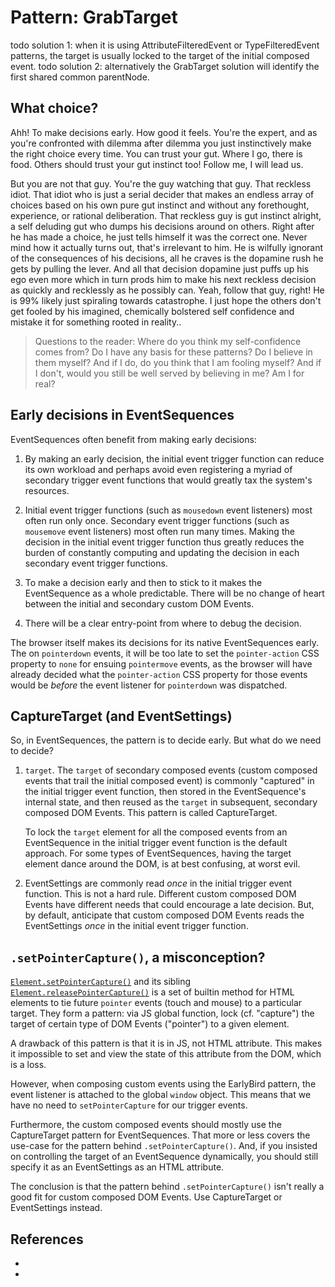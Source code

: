 # Pattern: GrabTarget

todo solution 1: when it is using AttributeFilteredEvent or TypeFilteredEvent patterns, the target is usually
     locked to the target of the initial composed event.
todo solution 2: alternatively the GrabTarget solution will identify the first shared common parentNode.


## What choice?

Ahh! To make decisions early. How good it feels. You're the expert, and as you're
confronted with dilemma after dilemma you just instinctively make the right choice every time.
You can trust your gut. Where I go, there is food. Others should trust your gut instinct too! Follow me, 
I will lead us.

But you are not that guy. You're the guy watching that guy. That reckless idiot. That idiot 
who is just a serial decider that makes an endless array of choices based on his own pure gut instinct 
and without any forethought, experience, or rational deliberation. That reckless guy is gut instinct 
alright, a self deluding gut who dumps his decisions around on others. Right after he has made a choice, 
he just tells himself it was the correct one. Never mind how it actually turns out, that's irrelevant to him.
He is wilfully ignorant of the consequences of his decisions, all he craves is the dopamine rush he gets 
by pulling the lever. And all that decision dopamine just puffs up his ego even more which in turn prods 
him to make his next reckless decision as quickly and recklessly as he possibly can. Yeah, follow that guy, 
right! He is 99% likely just spiraling towards catastrophe. I just hope the others don't get fooled by
his imagined, chemically bolstered self confidence and mistake it for something rooted in reality..

> Questions to the reader: Where do you think my self-confidence comes from?
> Do I have any basis for these patterns? Do I believe in them myself? And if I do, do you 
> think that I am fooling myself? And if I don't, would you still be well served by believing in me?
> Am I for real?
                                                                  
## Early decisions in EventSequences

EventSequences often benefit from making early decisions:        

1. By making an early decision, the initial event trigger function can reduce its own workload and 
   perhaps avoid even registering a myriad of secondary trigger event functions that would greatly
   tax the system's resources.
    
2. Initial event trigger functions (such as `mousedown` event listeners) most often run only once.
   Secondary event trigger functions (such as `mousemove` event listeners) most often run many times.
   Making the decision in the initial event trigger function thus greatly reduces the burden of constantly
   computing and updating the decision in each secondary event trigger functions.
   
3. To make a decision early and then to stick to it makes the EventSequence as a whole predictable. 
   There will be no change of heart between the initial and secondary custom DOM Events.
   
4. There will be a clear entry-point from where to debug the decision.

The browser itself makes its decisions for its native EventSequences early.
The on `pointerdown` events, it will be too late to set the `pointer-action` CSS property to `none` for
ensuing `pointermove` events, as the browser will have already decided what the `pointer-action` CSS property
for those events would be *before* the event listener for `pointerdown` was dispatched.

## CaptureTarget (and EventSettings)

So, in EventSequences, the pattern is to decide early. But what do we need to decide?
 
1. `target`. The `target` of secondary composed events (custom composed events that trail the initial 
   composed event) is commonly "captured" in the initial trigger event function, then stored in the 
   EventSequence's internal state, and then reused as the `target` in subsequent, secondary composed DOM 
   Events. This pattern is called CaptureTarget.
   
   To lock the `target` element for all the composed events from an EventSequence in the initial
   trigger event function is the default approach. 
   For some types of EventSequences, having the target element dance around the DOM, is 
   at best confusing, at worst evil.

2. EventSettings are commonly read *once* in the initial trigger event function. This is not a hard rule. 
   Different custom composed DOM Events have different needs that could encourage a late decision.
   But, by default, anticipate that custom composed DOM Events reads the EventSettings *once* in the 
   initial event trigger function.

## `.setPointerCapture()`, a misconception?

[`Element.setPointerCapture()`](https://developer.mozilla.org/en-US/docs/Web/API/Element/setPointerCapture)
and its sibling [`Element.releasePointerCapture()`](https://developer.mozilla.org/en-US/docs/Web/API/Element/releasePointerCapture) 
is a set of builtin method for HTML elements to tie future `pointer` events (touch and mouse) to a particular 
target. They form a pattern: via JS global function, lock (cf. "capture") the target of certain type of
DOM Events ("pointer") to a given element.

A drawback of this pattern is that it is in JS, not HTML attribute. This makes it impossible to set and 
view the state of this attribute from the DOM, which is a loss.

However, when composing custom events using the EarlyBird pattern, the event listener is attached to the 
global `window` object. This means that we have no need to `setPointerCapture` for our trigger events.

Furthermore, the custom composed events should mostly use the CaptureTarget pattern for EventSequences.
That more or less covers the use-case for the pattern behind `.setPointerCapture()`. And, if you insisted 
on controlling the target of an EventSequence dynamically, you should still specify it as an 
EventSettings as an HTML attribute.

The conclusion is that the pattern behind `.setPointerCapture()` isn't really a good fit for custom 
composed DOM Events. Use CaptureTarget or EventSettings instead.

## References

 * [](https://www.dailymail.co.uk/sciencetech/article-4297698/Dopamine-brain-shape-decisions-make.html)
 * [](https://www.dailymail.co.uk/sciencetech/article-4297698/Dopamine-brain-shape-decisions-make.html)